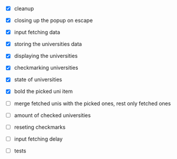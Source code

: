 - [x] cleanup
- [x] closing up the popup on escape
- [x] input fetching data
- [x] storing the universities data
- [x] displaying the universities
- [x] checkmarking universities
- [x] state of universities
- [x] bold the picked uni item
- [ ] merge fetched unis with the picked ones, rest only fetched ones



- [ ] amount of checked universities
- [ ] reseting checkmarks
- [ ] input fetching delay
- [ ] tests